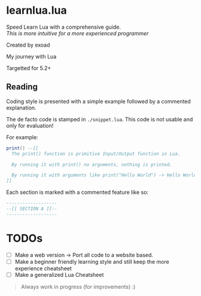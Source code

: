 # learnlua.lua

Speed Learn Lua with a comprehensive guide.<br>
*This is more intuitive for a more experienced programmer*

Created by exoad

My journey with Lua

Targetted for 5.2+

## Reading

Coding style is presented with a simple example followed by a commented explanation.

The de facto code is stamped in `./snippet.lua`. This code is not usable and only for evaluation!

For example:<br>
```lua
print() --[[
  The print() function is primitive Input/Output function in Lua.

  By running it with print() no arguments, nothing is printed.

  By running it with arguments like print("Hello World") -> Hello World will be printed to the STDOUT
]]
```

Each section is marked with a commented feature like so:<br>
```lua
-------------------
--[[ SECTION A ]]--
-------------------
```

# TODOs

- [ ] Make a web version -> Port all code to a website based.
- [ ] Make a beginner friendly learning style and still keep the more experience cheatsheet
- [ ] Make a generalized Lua Cheatsheet

> Always work in progress (for improvements) :)
